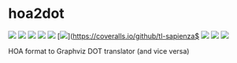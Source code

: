 # hoa2dot

[![](https://img.shields.io/pypi/v/hoa2dot.svg)](https://pypi.python.org/pypi/hoa2dot)
[![](https://img.shields.io/travis/tl-sapienza/hoa2dot.svg)](https://travis-ci.org/tl-sapienza/hoa2dot)
[![](https://img.shields.io/pypi/pyversions/hoa2dot.svg)](https://pypi.python.org/pypi/hoa2dot)
[![](https://img.shields.io/badge/docs-mkdocs-9cf)](https://www.mkdocs.org/)
[![](https://img.shields.io/badge/status-development-orange.svg)](https://img.shields.io/badge/status-development-orange.svg)
[![](https://coveralls.io/repos/github/tl-sapienza/hoa2dot/badge.svg?branch=master)](https://coveralls.io/github/tl-sapienza$
[![](https://img.shields.io/badge/flake8-checked-blueviolet)](https://img.shields.io/badge/flake8-checked-blueviolet)
[![](https://img.shields.io/badge/mypy-checked-blue)](https://img.shields.io/badge/mypy-checked-blue)
[![](https://img.shields.io/badge/license-MIT-lightgrey)](https://img.shields.io/badge/license-MIT-lightgrey)

HOA format to Graphviz DOT translator (and vice versa)

